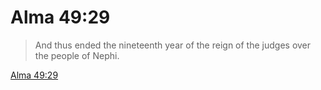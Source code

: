 # Alma 49:29

> And thus ended the nineteenth year of the reign of the judges over the people of Nephi.

[Alma 49:29](https://www.churchofjesuschrist.org/study/scriptures/bofm/alma/49?lang=eng&id=p29#p29)


